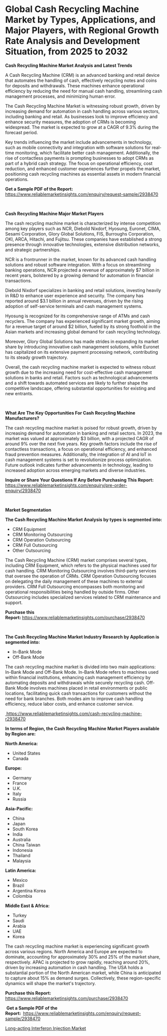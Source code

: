 <p><h1>Global Cash Recycling Machine Market by Types, Applications, and Major Players, with Regional Growth Rate Analysis and Development Situation, from 2025 to 2032</h1></p><p><strong>Cash Recycling Machine Market Analysis and Latest Trends</strong></p>
<p><p>A Cash Recycling Machine (CRM) is an advanced banking and retail device that automates the handling of cash, effectively recycling notes and coins for deposits and withdrawals. These machines enhance operational efficiency by reducing the need for manual cash handling, streamlining cash management processes, and minimizing human error. </p><p>The Cash Recycling Machine Market is witnessing robust growth, driven by increasing demand for automation in cash handling across various sectors, including banking and retail. As businesses look to improve efficiency and enhance security measures, the adoption of CRMs is becoming widespread. The market is expected to grow at a CAGR of 9.3% during the forecast period. </p><p>Key trends influencing the market include advancements in technology, such as mobile connectivity and integration with software solutions for real-time monitoring, which facilitate better cash management. Additionally, the rise of contactless payments is prompting businesses to adopt CRMs as part of a hybrid cash strategy. The focus on operational efficiency, cost reduction, and enhanced customer experiences further propels the market, positioning cash recycling machines as essential assets in modern financial operations.</p></p>
<p><strong>Get a Sample PDF of the Report:&nbsp;</strong> <a href="https://www.reliablemarketinsights.com/enquiry/request-sample/2938470?utm_campaign=2947&utm_medium=2&utm_source=Github&utm_content=ia&utm_term=15032025&utm_id=cash-recycling-machine">https://www.reliablemarketinsights.com/enquiry/request-sample/2938470</a></p>
<p>&nbsp;</p>
<p><strong>Cash Recycling Machine Major Market Players</strong></p>
<p><p>The cash recycling machine market is characterized by intense competition among key players such as NCR, Diebold Nixdorf, Hyosung, Euronet, CIMA, Sesami Corporation, Glory Global Solutions, FIS, Burroughs Corporation, OKI, ARCA, Hitachi, and Fujitsu. These companies have established a strong presence through innovative technologies, extensive distribution networks, and strategic partnerships.</p><p>NCR is a frontrunner in the market, known for its advanced cash handling solutions and robust software integration. With a focus on streamlining banking operations, NCR projected a revenue of approximately $7 billion in recent years, bolstered by a growing demand for automation in financial transactions.</p><p>Diebold Nixdorf specializes in banking and retail solutions, investing heavily in R&D to enhance user experience and security. The company has reported around $3.1 billion in annual revenues, driven by the rising adoption of self-service terminals and cash management systems.</p><p>Hyosung is recognized for its comprehensive range of ATMs and cash recyclers. The company has experienced significant market growth, aiming for a revenue target of around $2 billion, fueled by its strong foothold in the Asian markets and increasing global demand for cash recycling technology.</p><p>Moreover, Glory Global Solutions has made strides in expanding its market share by introducing innovative cash management solutions, while Euronet has capitalized on its extensive payment processing network, contributing to its steady growth trajectory.</p><p>Overall, the cash recycling machine market is expected to witness robust growth due to the increasing need for cost-effective cash management solutions in banks and retail. Factors such as technological advancements and a shift towards automated services are likely to further shape the competitive landscape, offering substantial opportunities for existing and new entrants.</p></p>
<p>&nbsp;</p>
<p><strong>What Are The Key Opportunities For Cash Recycling Machine Manufacturers?</strong></p>
<p><p>The cash recycling machine market is poised for robust growth, driven by increasing demand for automation in banking and retail sectors. In 2023, the market was valued at approximately $3 billion, with a projected CAGR of around 9% over the next five years. Key growth factors include the rise of contactless transactions, a focus on operational efficiency, and enhanced fraud prevention measures. Additionally, the integration of AI and IoT in cash management systems is set to revolutionize process optimization. Future outlook indicates further advancements in technology, leading to increased adoption across emerging markets and diverse industries.</p></p>
<p><strong>Inquire or Share Your Questions If Any Before Purchasing This Report:</strong> <a href="https://www.reliablemarketinsights.com/enquiry/pre-order-enquiry/2938470?utm_campaign=2947&utm_medium=2&utm_source=Github&utm_content=ia&utm_term=15032025&utm_id=cash-recycling-machine">https://www.reliablemarketinsights.com/enquiry/pre-order-enquiry/2938470</a></p>
<p>&nbsp;</p>
<p><strong>Market Segmentation</strong></p>
<p><strong>The Cash Recycling Machine Market Analysis by types is segmented into:</strong></p>
<p><ul><li>CRM Equipment</li><li>CRM Monitoring Outsourcing</li><li>CRM Operation Outsourcing</li><li>CRM Full Outsourcing</li><li>Other Outsourcing</li></ul></p>
<p><p>The Cash Recycling Machine (CRM) market comprises several types, including CRM Equipment, which refers to the physical machines used for cash handling. CRM Monitoring Outsourcing involves third-party services that oversee the operation of CRMs. CRM Operation Outsourcing focuses on delegating the daily management of these machines to external providers. CRM Full Outsourcing encompasses both monitoring and operational responsibilities being handled by outside firms. Other Outsourcing includes specialized services related to CRM maintenance and support.</p></p>
<p><strong>Purchase this Report:&nbsp;</strong><a href="https://www.reliablemarketinsights.com/purchase/2938470?utm_campaign=2947&utm_medium=2&utm_source=Github&utm_content=ia&utm_term=15032025&utm_id=cash-recycling-machine">https://www.reliablemarketinsights.com/purchase/2938470</a></p>
<p>&nbsp;</p>
<p><strong>The Cash Recycling Machine Market Industry Research by Application is segmented into:</strong></p>
<p><ul><li>In-Bank Mode</li><li>Off-Bank Mode</li></ul></p>
<p><p>The cash recycling machine market is divided into two main applications: In-Bank Mode and Off-Bank Mode. In-Bank Mode refers to machines used within financial institutions, enhancing cash management efficiency by automating deposits and withdrawals while securely recycling cash. Off-Bank Mode involves machines placed in retail environments or public locations, facilitating quick cash transactions for customers without the need for bank branches. Both modes aim to improve cash handling efficiency, reduce labor costs, and enhance customer service.</p></p>
<p><a href="https://www.reliablemarketinsights.com/cash-recycling-machine-r2938470?utm_campaign=2947&utm_medium=2&utm_source=Github&utm_content=ia&utm_term=15032025&utm_id=cash-recycling-machine">&nbsp;https://www.reliablemarketinsights.com/cash-recycling-machine-r2938470</a></p>
<p><strong>In terms of Region, the Cash Recycling Machine Market Players available by Region are:</strong></p>
<p>
    <p> <strong> North America: </strong>
        <ul>
            <li>United States</li>
            <li>Canada</li>
        </ul>
        </p> 
    <p> <strong> Europe: </strong>
        <ul>
            <li>Germany</li>
            <li>France</li>
            <li>U.K.</li>
            <li>Italy</li>
            <li>Russia</li>
        </ul>
        </p> 
    <p> <strong> Asia-Pacific: </strong>
        <ul>
            <li>China</li>
            <li>Japan</li>
            <li>South Korea</li>
            <li>India</li>
            <li>Australia</li>
            <li>China Taiwan</li>
            <li>Indonesia</li>
            <li>Thailand</li>
            <li>Malaysia</li>
        </ul>
        </p> 
    <p> <strong> Latin America: </strong>
        <ul>
            <li>Mexico</li>
            <li>Brazil</li>
            <li>Argentina Korea</li>
            <li>Colombia</li>
        </ul>
        </p> 
    <p> <strong> Middle East & Africa: </strong>
        <ul>
            <li>Turkey</li>
            <li>Saudi</li>
            <li>Arabia</li>
            <li>UAE</li>
            <li>Korea</li>
        </ul>
    </p>
    </p>
<p><p>The cash recycling machine market is experiencing significant growth across various regions. North America and Europe are expected to dominate, accounting for approximately 30% and 25% of the market share, respectively. APAC is projected to grow rapidly, reaching around 20%, driven by increasing automation in cash handling. The USA holds a substantial portion of the North American market, while China is anticipated to capture about 15% as demand surges. Collectively, these region-specific dynamics will shape the market's trajectory.</p></p>
<p><strong>Purchase this Report: </strong><a href="https://www.reliablemarketinsights.com/purchase/2938470?utm_campaign=2947&utm_medium=2&utm_source=Github&utm_content=ia&utm_term=15032025&utm_id=cash-recycling-machine">https://www.reliablemarketinsights.com/purchase/2938470</a></p>
<p>&nbsp;<strong>Get a Sample PDF of the Report:&nbsp;&nbsp;</strong><a href="https://www.reliablemarketinsights.com/enquiry/request-sample/2938470?utm_campaign=2947&utm_medium=2&utm_source=Github&utm_content=ia&utm_term=15032025&utm_id=cash-recycling-machine">https://www.reliablemarketinsights.com/enquiry/request-sample/2938470</a></p>
<p><strong></strong></p>
<p><p><a href="https://github.com/djembashote/Market-Research-Report-List-1/blob/main/long-acting-interferon-injection-market.md?utm_campaign=2947&utm_medium=2&utm_source=Github&utm_content=ia&utm_term=15032025&utm_id=cash-recycling-machine">Long-acting Interferon Injection Market</a></p></p>